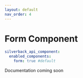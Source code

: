 ```yaml
---
layout: default
nav_order: 4
---
```

# Form Component

```yaml
silverback_api_component:
  enabled_components:
    form: true #default
```

Documentation coming soon
